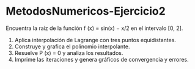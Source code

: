# MetodosNumericos-Ejercicio2
Encuentra la raíz de la función f (x) = sin(x) − x/2 en el intervalo [0, 2].

1.	Aplica interpolación de Lagrange con tres puntos equidistantes.
2.	Construye y grafica el polinomio interpolante.
3.	Resuelve P (x) = 0 y analiza los resultados.
4.	Imprime las iteraciones y genera gráficos de convergencia y errores.
